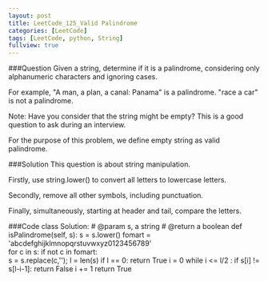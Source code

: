 ```yaml
---
layout: post
title: LeetCode_125_Valid Palindrome
categories: [LeetCode]
tags: [LeetCode, python, String]
fullview: true
---
```

###Question
Given a string, determine if it is a palindrome, considering only alphanumeric characters and ignoring cases.

For example,
"A man, a plan, a canal: Panama" is a palindrome.
"race a car" is not a palindrome.

Note:
Have you consider that the string might be empty? This is a good question to ask during an interview.

For the purpose of this problem, we define empty string as valid palindrome.

###Solution
This question is about string manipulation.

Firstly, use string.lower() to convert all letters to lowercase letters. 

Secondly, remove all other symbols, including punctuation.

Finally, simultaneously, starting at header and tail, compare the letters.



###Code
	class Solution:
		# @param s, a string
		# @return a boolean
		def isPalindrome(self, s):
			s = s.lower()
			fomart = 'abcdefghijklmnopqrstuvwxyz0123456789'   
			for c in s:
				if not c in fomart:   
					s = s.replace(c,'');
			l = len(s)
			if l == 0: return True
			i = 0
			while i <= l/2 :
				if s[i] != s[l-i-1]:
					return False
				i += 1
			return True